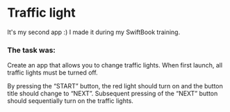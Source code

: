 # Traffic light
It's my second app :)
I made it during my SwiftBook training.

### The task was:
Create an app that allows you to change traffic lights. When first launch, all traffic lights must be turned off.

By pressing the “START” button, the red light should turn on and the button title should change to “NEXT”. Subsequent pressing of the “NEXT” button should sequentially turn on the traffic lights.
